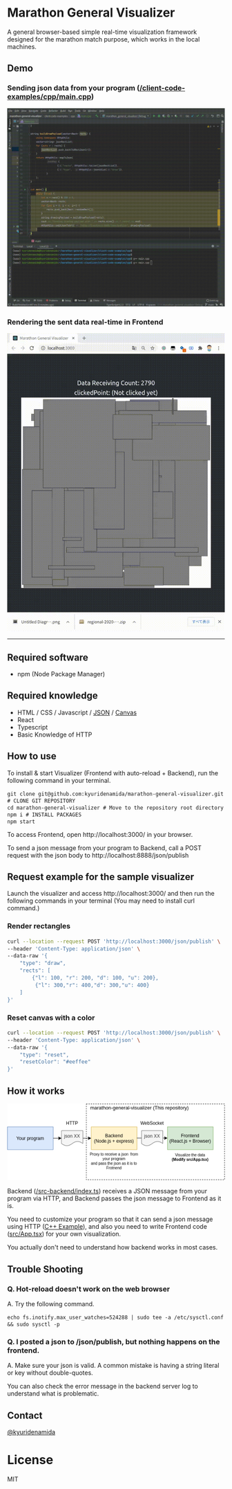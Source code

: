 # Marathon General Visualizer

A general browser-based simple real-time visualization framework designed for the marathon match purpose, which works in the local machines.


## Demo

### Sending json data from your program ([/client-code-examples/cpp/main.cpp](/client-code-examples/cpp/main.cpp))
![client-side](demo-program.gif)

### Rendering the sent data real-time in Frontend 
![frontend-side](demo-browser.gif)

---

## Required software
- npm (Node Package Manager)

## Required knowledge

- HTML / CSS / Javascript / [JSON](https://www.google.com/search?q=JSON) / [Canvas](https://www.google.com/search?q=canvas+javascript)
- React
- Typescript
- Basic Knowledge of HTTP

## How to use

To install & start Visualizer (Frontend with auto-reload + Backend), run the following command in your terminal.

```
git clone git@github.com:kyuridenamida/marathon-general-visualizer.git # CLONE GIT REPOSITORY
cd marathon-general-visualizer # Move to the repository root directory
npm i # INSTALL PACKAGES
npm start
```

To access Frontend, open http://localhost:3000/ in your browser.

To send a json message from your program to Backend, call a POST request with the json body
to http://localhost:8888/json/publish

## Request example for the sample visualizer

Launch the visualizer and access http://localhost:3000/ and then run the following commands in your terminal (You may need to install curl command.)

### Render rectangles
```sh
curl --location --request POST 'http://localhost:3000/json/publish' \
--header 'Content-Type: application/json' \
--data-raw '{
    "type": "draw",
    "rects": [
        {"l": 100, "r": 200, "d": 100, "u": 200},
         {"l": 300,"r": 400,"d": 300,"u": 400}
    ]
}'
```

### Reset canvas with a color
```sh
curl --location --request POST 'http://localhost:3000/json/publish' \
--header 'Content-Type: application/json' \
--data-raw '{
    "type": "reset",
    "resetColor": "#eeffee"
}'
```

## How it works

![How it works](how-it-works.png)

Backend ([/src-backend/index.ts](/src-backend/index.ts)) receives a JSON message from your program via HTTP, and Backend passes the json message to Frontend as it is.

You need to customize your program so that it can send a json message using HTTP ([C++ Example](/client-code-examples/cpp/main.cpp)), and also you need to write Frontend
code ([src/App.tsx](/src/App.tsx)) for your own visualization.

You actually don't need to understand how backend works in most cases.

## Trouble Shooting

### Q. Hot-reload doesn't work on the web browser

A. Try the following command.

```
echo fs.inotify.max_user_watches=524288 | sudo tee -a /etc/sysctl.conf && sudo sysctl -p
```

### Q. I posted a json to /json/publish, but nothing happens on the frontend.

A. Make sure your json is valid. A common mistake is having a string literal or key without double-quotes.

You can also check the error message in the backend server log to understand what is problematic.


## Contact

[@kyuridenamida](https://twitter.com/kyuridenamida)

# License

MIT